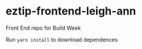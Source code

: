 # eztip-frontend-leigh-ann
Front End repo for Build Week

Run `yarn install` to download dependences
